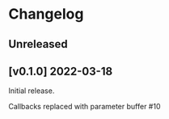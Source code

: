 # Changelog

## Unreleased

## [v0.1.0] 2022-03-18

Initial release.

Callbacks replaced with parameter buffer #10

[Unreleased]: https://github.com/stm32-rs/fdcan/compare/v0.1.0...HEAD
